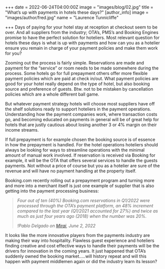 +++
date = 2022-06-24T04:00:00Z
image = "images/blog/02.jpg"
title = "What’s up with payments in hotels these days?"
[author_info]
image = "images/author/fred.jpg"
name = "Laurence Tunnicliffe"

+++
Days of paying for your hotel stay at reception at checkout seem to be over. And all suppliers from the industry; OTA’s, PMS’s and Booking Engines promise to have the perfect solution for hoteliers. Most relevant question for hotels these days is what is up with payments and how can you as a hotelier ensure you remain in charge of your payment policies and make them work for you?

Zooming out the process is fairly simple. Reservations are made and payment for the “service” or room needs to be made somewhere during the process. Some hotels go for full prepayment others offer more flexible payment policies which are paid at check in/out. What payment policies are good for your hotel really depend on the type of hotel, but also booking source and preference of guests. Btw. not to be mistaken by cancellation policies which are a whole different ball game.

But whatever payment strategy hotels will choose most suppliers have off the shelf solutions ready to support hoteliers in the payment operations. Understanding how the payment companies work, where transaction costs go, and becoming educated on payments in general will be of great help for hotels that are justly cautious about losing another 3 or 4% margin on their income streams.

If full prepayment is for example chosen the booking source is of essence in how the prepayment is handled. For the hotel operations hoteliers should always be looking for ways to streamline operations with the minimal amount of manual work involved. If reservation is received via Booking for example, it will be the OTA that offers several services to handle the guests payments. Not without a price of course but you as a hotelier are sure of the revenue and will have no payment handling at the property itself.

Booking.com recently rolling out a prepayment program and turning more and more into a merchant itself is just one example of supplier that is also getting into the payment processing business:

> _Four out of ten (40%) Booking.com reservations in Q1/2022 were processed through the OTA’s payment platform, an 48% increment compared to the last year (Q1/2021 accounted for 27%) and twice as much as just four years ago (2018) when the number was 20%._
>
> <cite>!Pablo Delgado on [Mirai](https://www.mirai.com/blog/understanding-booking-coms-shift-to-the-merchant-model-and-a-roadmap-for-hotels-to-compete-with-it/), June 2, 2022</cite>

It looks like the more innovative players from the payments industry are making their way into hospitality. Flawless guest experience and hoteliers finding creative and cost effective ways to handle their payments will be the drivers for innovation in the coming years. It just happened that OTA’s suddenly owned the booking market…..will history repeat and will this happen with payment middlemen again or did the industry learn its lesson?
